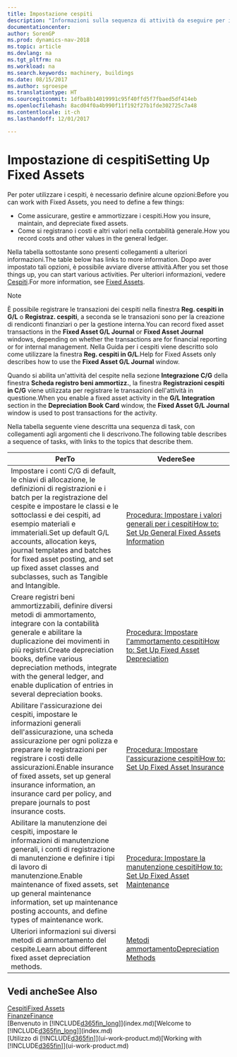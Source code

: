 ```yaml
---
title: Impostazione cespiti
description: "Informazioni sulla sequenza di attività da eseguire per impostare i cespiti, ad esempio macchinari o edifici."
documentationcenter: 
author: SorenGP
ms.prod: dynamics-nav-2018
ms.topic: article
ms.devlang: na
ms.tgt_pltfrm: na
ms.workload: na
ms.search.keywords: machinery, buildings
ms.date: 08/15/2017
ms.author: sgroespe
ms.translationtype: HT
ms.sourcegitcommit: 1dfba8b14019991c95f40ffd5f7fbaed5df414eb
ms.openlocfilehash: 8acd04f0a4b990f11f192f27b1fde302725c7a48
ms.contentlocale: it-ch
ms.lasthandoff: 12/01/2017

---
```

# <a name="setting-up-fixed-assets"></a><span data-ttu-id="6926d-103">Impostazione di cespiti</span><span class="sxs-lookup"><span data-stu-id="6926d-103">Setting Up Fixed Assets</span></span>
<span data-ttu-id="6926d-104">Per poter utilizzare i cespiti, è necessario definire alcune opzioni:</span><span class="sxs-lookup"><span data-stu-id="6926d-104">Before you can work with Fixed Assets, you need to define a few things:</span></span>  

* <span data-ttu-id="6926d-105">Come assicurare, gestire e ammortizzare i cespiti.</span><span class="sxs-lookup"><span data-stu-id="6926d-105">How you insure, maintain, and depreciate fixed assets.</span></span>  
* <span data-ttu-id="6926d-106">Come si registrano i costi e altri valori nella contabilità generale.</span><span class="sxs-lookup"><span data-stu-id="6926d-106">How you record costs and other values in the general ledger.</span></span>  

<span data-ttu-id="6926d-107">Nella tabella sottostante sono presenti collegamenti a ulteriori informazioni.</span><span class="sxs-lookup"><span data-stu-id="6926d-107">The table below has links to more information.</span></span> <span data-ttu-id="6926d-108">Dopo aver impostato tali opzioni, è possibile avviare diverse attività.</span><span class="sxs-lookup"><span data-stu-id="6926d-108">After you set those things up, you can start various activities.</span></span> <span data-ttu-id="6926d-109">Per ulteriori informazioni, vedere [Cespiti](fa-manage.md).</span><span class="sxs-lookup"><span data-stu-id="6926d-109">For more information, see [Fixed Assets](fa-manage.md).</span></span>  

> [!NOTE]  
>   <span data-ttu-id="6926d-110">È possibile registrare le transazioni dei cespiti nella finestra **Reg. cespiti in G/L** o **Registraz. cespiti**, a seconda se le transazioni sono per la creazione di rendiconti finanziari o per la gestione interna.</span><span class="sxs-lookup"><span data-stu-id="6926d-110">You can record fixed asset transactions in the **Fixed Asset G/L Journal** or **Fixed Asset Journal** windows, depending on whether the transactions are for financial reporting or for internal management.</span></span> <span data-ttu-id="6926d-111">Nella Guida per i cespiti viene descritto solo come utilizzare la finestra **Reg. cespiti in G/L**.</span><span class="sxs-lookup"><span data-stu-id="6926d-111">Help for Fixed Assets only describes how to use the **Fixed Asset G/L Journal** window.</span></span>  

<span data-ttu-id="6926d-112">Quando si abilita un'attività del cespite nella sezione **Integrazione C/G** della finestra **Scheda registro beni ammortizz.**, la finestra **Registrazioni cespiti in C/G** viene utilizzata per registrare le transazioni dell'attività in questione.</span><span class="sxs-lookup"><span data-stu-id="6926d-112">When you enable a fixed asset activity in the **G/L Integration** section in the **Depreciation Book Card** window, the **Fixed Asset G/L Journal** window is used to post transactions for the activity.</span></span>

<span data-ttu-id="6926d-113">Nella tabella seguente viene descritta una sequenza di task, con collegamenti agli argomenti che li descrivono.</span><span class="sxs-lookup"><span data-stu-id="6926d-113">The following table describes a sequence of tasks, with links to the topics that describe them.</span></span>  

| <span data-ttu-id="6926d-114">Per</span><span class="sxs-lookup"><span data-stu-id="6926d-114">To</span></span> | <span data-ttu-id="6926d-115">Vedere</span><span class="sxs-lookup"><span data-stu-id="6926d-115">See</span></span> |
| --- | --- |
| <span data-ttu-id="6926d-116">Impostare i conti C/G di default, le chiavi di allocazione, le definizioni di registrazioni e i batch per la registrazione del cespite e impostare le classi e le sottoclassi e dei cespiti, ad esempio materiali e immateriali.</span><span class="sxs-lookup"><span data-stu-id="6926d-116">Set up default G/L accounts, allocation keys, journal templates and batches for fixed asset posting, and set up fixed asset classes and subclasses, such as Tangible and Intangible.</span></span> |[<span data-ttu-id="6926d-117">Procedura: Impostare i valori generali per i cespiti</span><span class="sxs-lookup"><span data-stu-id="6926d-117">How to: Set Up General Fixed Assets Information</span></span>](fa-how-setup-general.md) |
| <span data-ttu-id="6926d-118">Creare registri beni ammortizzabili, definire diversi metodi di ammortamento, integrare con la contabilità generale e abilitare la duplicazione dei movimenti in più registri.</span><span class="sxs-lookup"><span data-stu-id="6926d-118">Create depreciation books, define various depreciation methods, integrate with the general ledger, and enable duplication of entries in several depreciation books.</span></span> |[<span data-ttu-id="6926d-119">Procedura: Impostare l'ammortamento cespiti</span><span class="sxs-lookup"><span data-stu-id="6926d-119">How to: Set Up Fixed Asset Depreciation</span></span>](fa-how-setup-depreciation.md) |
| <span data-ttu-id="6926d-120">Abilitare l'assicurazione dei cespiti, impostare le informazioni generali dell'assicurazione, una scheda assicurazione per ogni polizza e preparare le registrazioni per registrare i costi delle assicurazioni.</span><span class="sxs-lookup"><span data-stu-id="6926d-120">Enable insurance of fixed assets, set up general insurance information, an insurance card per policy, and prepare journals to post insurance costs.</span></span> |[<span data-ttu-id="6926d-121">Procedura: Impostare l'assicurazione cespiti</span><span class="sxs-lookup"><span data-stu-id="6926d-121">How to: Set Up Fixed Asset Insurance</span></span>](fa-how-setup-insurance.md) |
| <span data-ttu-id="6926d-122">Abilitare la manutenzione dei cespiti, impostare le informazioni di manutenzione generali, i conti di registrazione di manutenzione e definire i tipi di lavoro di manutenzione.</span><span class="sxs-lookup"><span data-stu-id="6926d-122">Enable maintenance of fixed assets, set up general maintenance information, set up maintenance posting accounts, and define types of maintenance work.</span></span> |[<span data-ttu-id="6926d-123">Procedura: Impostare la manutenzione cespiti</span><span class="sxs-lookup"><span data-stu-id="6926d-123">How to: Set Up Fixed Asset Maintenance</span></span>](fa-how-setup-maintenance.md) |
| <span data-ttu-id="6926d-124">Ulteriori informazioni sui diversi metodi di ammortamento del cespite.</span><span class="sxs-lookup"><span data-stu-id="6926d-124">Learn about different fixed asset depreciation methods.</span></span> |[<span data-ttu-id="6926d-125">Metodi ammortamento</span><span class="sxs-lookup"><span data-stu-id="6926d-125">Depreciation Methods</span></span>](fa-depreciation-methods.md) |

## <a name="see-also"></a><span data-ttu-id="6926d-126">Vedi anche</span><span class="sxs-lookup"><span data-stu-id="6926d-126">See Also</span></span>
[<span data-ttu-id="6926d-127">Cespiti</span><span class="sxs-lookup"><span data-stu-id="6926d-127">Fixed Assets</span></span>](fa-manage.md)  
[<span data-ttu-id="6926d-128">Finanze</span><span class="sxs-lookup"><span data-stu-id="6926d-128">Finance</span></span>](finance.md)  
<span data-ttu-id="6926d-129">[Benvenuto in [!INCLUDE[d365fin_long](includes/d365fin_long_md.md)]](index.md)</span><span class="sxs-lookup"><span data-stu-id="6926d-129">[Welcome to [!INCLUDE[d365fin_long](includes/d365fin_long_md.md)]](index.md)</span></span>  
<span data-ttu-id="6926d-130">[Utilizzo di [!INCLUDE[d365fin](includes/d365fin_md.md)]](ui-work-product.md)</span><span class="sxs-lookup"><span data-stu-id="6926d-130">[Working with [!INCLUDE[d365fin](includes/d365fin_md.md)]](ui-work-product.md)</span></span>

